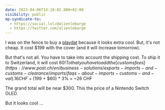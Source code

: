 ```yaml
---
date: 2023-04-06T14:10:02.800+02:00
visibility: public
mp-syndicate-to:
  - https://social.lol/@alienlebarge
  - https://twitter.com/alienlebarge
---
```

I was on the fence to buy a [playdat](https://shop.play.date/) because it looks extra cool.
But, it's not cheap. It cost $199 with the cover (and it will increase tomorrow). 

But that's not all. You have to take into account the shipping cost. To ship it to Switzerland, it will cost $60 !
To that you have to add the [customs fees](https://www.post.ch/en/business-solutions/exports-imports-and-customs-clearance/imports/faqs-about-imports-customs-and-vat). 
16CHF + ($199 + $60) * 3% = ~26 CHF

The grand total will be near $300. This the price of a Nintendo Switch OLED.

But it looks cool ... 
